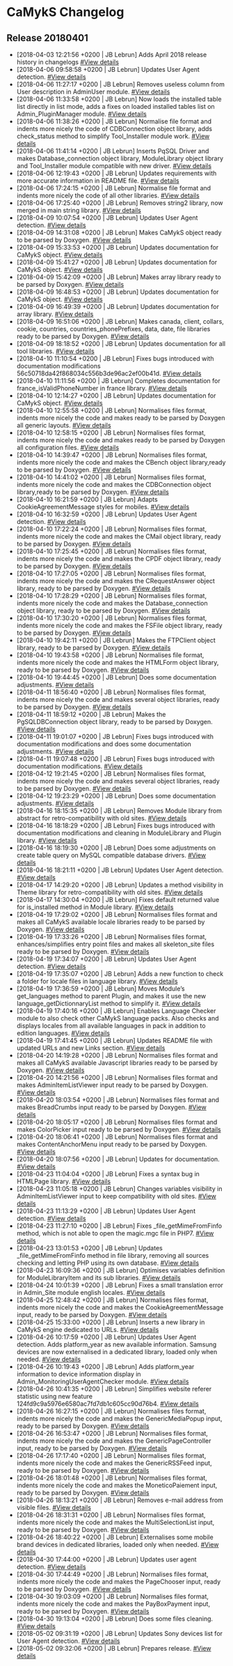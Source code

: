 # CaMykS Changelog
## Release 20180401

* [2018-04-03 12:21:56 +0200 | JB Lebrun] Adds April 2018 release history in changelogs [#View details](https://github.com/Dj1b/CaMykS/commit/7bea81b9bcfb08c7611bcb37e27aa80ab833c5c2)
* [2018-04-06 09:58:58 +0200 | JB Lebrun] Updates User Agent detection. [#View details](https://github.com/Dj1b/CaMykS/commit/39c8aab0157fa5013b6e6bf0e0dbf2a239314891)
* [2018-04-06 11:27:17 +0200 | JB Lebrun] Removes useless column from User description in AdminUser module. [#View details](https://github.com/Dj1b/CaMykS/commit/4f73bac9eb23455db5610302ac62697238cf3f03)
* [2018-04-06 11:33:58 +0200 | JB Lebrun] Now loads the installed table list directly in list mode, adds a fixes on loaded installed tables list on Admin_PluginManager module. [#View details](https://github.com/Dj1b/CaMykS/commit/51f8e4eed2e8e807c13e7eab83b7ec08fc0daa8c)
* [2018-04-06 11:38:26 +0200 | JB Lebrun] Normalise file format and indents more nicely the code of CDBConnection object library, adds check_status method to simplify Tool_Installer module work. [#View details](https://github.com/Dj1b/CaMykS/commit/6999878d77e7f19b5f9f9fe9ec7fbb4a646cc5af)
* [2018-04-06 11:41:14 +0200 | JB Lebrun] Inserts PqSQL Driver and makes Database_connection object library, ModuleLibrary object library and Tool_Installer module compatible with new driver. [#View details](https://github.com/Dj1b/CaMykS/commit/dc62ce554210579c11d3b6cd4e5883c447aa89b7)
* [2018-04-06 12:19:43 +0200 | JB Lebrun] Updates requirements with more accurate information in README file. [#View details](https://github.com/Dj1b/CaMykS/commit/116a383483aeb049394df460138ea2a3d8adeeb4)
* [2018-04-06 17:24:15 +0200 | JB Lebrun] Normalise file format and indents more nicely the code of all other libraries. [#View details](https://github.com/Dj1b/CaMykS/commit/92a7752081689255f88776248802e365abd08f48)
* [2018-04-06 17:25:40 +0200 | JB Lebrun] Removes string2 library, now merged in main string library. [#View details](https://github.com/Dj1b/CaMykS/commit/ea7d3a8bf4c6018cd6ea8045076352e371eda8e6)
* [2018-04-09 10:07:54 +0200 | JB Lebrun] Updates User Agent detection. [#View details](https://github.com/Dj1b/CaMykS/commit/d74962e8dc7aef05baa4087db6406cbd2d2f86dc)
* [2018-04-09 14:31:08 +0200 | JB Lebrun] Makes CaMykS object ready to be parsed by Doxygen. [#View details](https://github.com/Dj1b/CaMykS/commit/50c66911f9bf6762375af1d419b2343aaa0d13c2)
* [2018-04-09 15:33:53 +0200 | JB Lebrun] Updates documentation for CaMykS object. [#View details](https://github.com/Dj1b/CaMykS/commit/bd3868aaec18f2fb64f2af5660592e2682619ac6)
* [2018-04-09 15:41:27 +0200 | JB Lebrun] Updates documentation for CaMykS object. [#View details](https://github.com/Dj1b/CaMykS/commit/8b46f50ea81e0d154bf5231e227d6c345713e583)
* [2018-04-09 15:42:09 +0200 | JB Lebrun] Makes array library ready to be parsed by Doxygen. [#View details](https://github.com/Dj1b/CaMykS/commit/5bce6b325087fc69babe5b6a8c104947aa408ae5)
* [2018-04-09 16:48:53 +0200 | JB Lebrun] Updates documentation for CaMykS object. [#View details](https://github.com/Dj1b/CaMykS/commit/c66962e3e818d00d5a26ff8ea4c121d30831ace9)
* [2018-04-09 16:49:39 +0200 | JB Lebrun] Updates documentation for array library. [#View details](https://github.com/Dj1b/CaMykS/commit/881faef95ad705d25f22b4625e9aa5515d6ec8b8)
* [2018-04-09 16:51:06 +0200 | JB Lebrun] Makes canada, client, collars, cookie, countries, countries_phonePrefixes, data, date, file libraries ready to be parsed by Doxygen. [#View details](https://github.com/Dj1b/CaMykS/commit/56c50718da42f868034c556b3de96ac2ef00b41d)
* [2018-04-09 18:18:52 +0200 | JB Lebrun] Updates documentation for all tool libraries. [#View details](https://github.com/Dj1b/CaMykS/commit/83c3b1f68e22e0a8d0f825bf6264569e32a494a7)
* [2018-04-10 11:10:54 +0200 | JB Lebrun] Fixes bugs introduced with documentation modifications 56c50718da42f868034c556b3de96ac2ef00b41d. [#View details](https://github.com/Dj1b/CaMykS/commit/93abd5184c1c895589325cb8376ec8a3fc0cb386)
* [2018-04-10 11:11:56 +0200 | JB Lebrun] Completes documentation for france_isValidPhoneNumber in france library. [#View details](https://github.com/Dj1b/CaMykS/commit/27f33eef962c7feadebbae21ca1cc2010ce6dd2a)
* [2018-04-10 12:14:27 +0200 | JB Lebrun] Updates documentation for CaMykS object. [#View details](https://github.com/Dj1b/CaMykS/commit/b0b7660140290083ad3419e6e92a555174ebde9a)
* [2018-04-10 12:55:58 +0200 | JB Lebrun] Normalises files format, indents more nicely the code and makes ready to be parsed by Doxygen all generic layouts. [#View details](https://github.com/Dj1b/CaMykS/commit/b90c5b38ecd13f0be91272d0078f1c421a255b57)
* [2018-04-10 12:58:15 +0200 | JB Lebrun] Normalises files format, indents more nicely the code and makes ready to be parsed by Doxygen all configuration files. [#View details](https://github.com/Dj1b/CaMykS/commit/338b9050439a9a3ad786cd4f984d47acff85e920)
* [2018-04-10 14:39:47 +0200 | JB Lebrun] Normalises files format, indents more nicely the code and makes the CBench object library,ready to be parsed by Doxygen. [#View details](https://github.com/Dj1b/CaMykS/commit/2944f9242310ee9c77bb8c55d8a6ce59f42be237)
* [2018-04-10 14:41:02 +0200 | JB Lebrun] Normalises files format, indents more nicely the code and makes the CDBConnection object library,ready to be parsed by Doxygen. [#View details](https://github.com/Dj1b/CaMykS/commit/07d4e7ea71233081aa91260673f6a92843b062a9)
* [2018-04-10 16:21:59 +0200 | JB Lebrun] Adapts CookieAgreementMessage styles for mobiles. [#View details](https://github.com/Dj1b/CaMykS/commit/adf37452db712dcdb4436b00b1d09fc827767048)
* [2018-04-10 16:32:59 +0200 | JB Lebrun] Updates User Agent detection. [#View details](https://github.com/Dj1b/CaMykS/commit/8872158b03be2fb9f3de6797137baf2eb80bed58)
* [2018-04-10 17:22:24 +0200 | JB Lebrun] Normalises files format, indents more nicely the code and makes the CMail object library, ready to be parsed by Doxygen. [#View details](https://github.com/Dj1b/CaMykS/commit/31aed79aaaaeddea4f2bec2e06d4e84d59631bae)
* [2018-04-10 17:25:45 +0200 | JB Lebrun] Normalises files format, indents more nicely the code and makes the CPDF object library, ready to be parsed by Doxygen. [#View details](https://github.com/Dj1b/CaMykS/commit/8f794da401ae59436e8cdc18b8255e4ad221e435)
* [2018-04-10 17:27:05 +0200 | JB Lebrun] Normalises files format, indents more nicely the code and makes the CRequestAnswer object library, ready to be parsed by Doxygen. [#View details](https://github.com/Dj1b/CaMykS/commit/bc12fe1ecce674635218d479013696fd537d6a6c)
* [2018-04-10 17:28:29 +0200 | JB Lebrun] Normalises files format, indents more nicely the code and makes the Database_connection object library, ready to be parsed by Doxygen. [#View details](https://github.com/Dj1b/CaMykS/commit/b6ae7ff6d0b4530111653355e56def2116b51667)
* [2018-04-10 17:30:20 +0200 | JB Lebrun] Normalises files format, indents more nicely the code and makes the FSFile object library, ready to be parsed by Doxygen. [#View details](https://github.com/Dj1b/CaMykS/commit/f29b1b4213c6992ae140e4ca6ee14d3bf68542a9)
* [2018-04-10 19:42:11 +0200 | JB Lebrun] Makes the FTPClient object library, ready to be parsed by Doxygen. [#View details](https://github.com/Dj1b/CaMykS/commit/51ba145e7ad2da2aec3fc51c3dbdf704aef51692)
* [2018-04-10 19:43:58 +0200 | JB Lebrun] Normalises file format, indents more nicely the code and makes the HTMLForm object library, ready to be parsed by Doxygen. [#View details](https://github.com/Dj1b/CaMykS/commit/5673b1796cb90290b5abe6efa68ee1340390e119)
* [2018-04-10 19:44:45 +0200 | JB Lebrun] Does some documentation adjustments. [#View details](https://github.com/Dj1b/CaMykS/commit/bad3860270c04d71cd2edecfdcc6af70f26bcd9b)
* [2018-04-11 18:56:40 +0200 | JB Lebrun] Normalises files format, indents more nicely the code and makes several object libraries, ready to be parsed by Doxygen. [#View details](https://github.com/Dj1b/CaMykS/commit/d0afacad28dcc67e24396eb849beff2b90a5bd0a)
* [2018-04-11 18:59:12 +0200 | JB Lebrun] Makes the PgSQLDBConnection object library, ready to be parsed by Doxygen. [#View details](https://github.com/Dj1b/CaMykS/commit/dbb67247e649e3b42029885c90618554d0983741)
* [2018-04-11 19:01:07 +0200 | JB Lebrun] Fixes bugs introduced with documentation modifications and does some documentation adjustments. [#View details](https://github.com/Dj1b/CaMykS/commit/1bbfda8c2f056cbae078bd37ee9533e78b7a3c91)
* [2018-04-11 19:07:48 +0200 | JB Lebrun] Fixes bugs introduced with documentation modifications. [#View details](https://github.com/Dj1b/CaMykS/commit/192561ae652906a9b691cc3398c26ebae321a547)
* [2018-04-12 19:21:45 +0200 | JB Lebrun] Normalises files format, indents more nicely the code and makes several object libraries, ready to be parsed by Doxygen. [#View details](https://github.com/Dj1b/CaMykS/commit/b9104b0fd06102732d772686e56f0e421ec5e392)
* [2018-04-12 19:23:29 +0200 | JB Lebrun] Does some documentation adjustments. [#View details](https://github.com/Dj1b/CaMykS/commit/95c6575ebf94ff1ee7bb0e22114019bac7129f52)
* [2018-04-16 18:15:35 +0200 | JB Lebrun] Removes Module library from abstract for retro-compatibility with old sites. [#View details](https://github.com/Dj1b/CaMykS/commit/c221ae43514ee8d2f38bfbba670c71004395c2eb)
* [2018-04-16 18:18:29 +0200 | JB Lebrun] Fixes bugs introduced with documentation modifications and cleaning in ModuleLibrary and Plugin library. [#View details](https://github.com/Dj1b/CaMykS/commit/2eb81b12ceaf6d77803db9cbd03d3ec3b65d0beb)
* [2018-04-16 18:19:30 +0200 | JB Lebrun] Does some adjustments on create table query on MySQL compatible database drivers. [#View details](https://github.com/Dj1b/CaMykS/commit/9735c580c325b9732135afdb2edaf7940de0d252)
* [2018-04-16 18:21:11 +0200 | JB Lebrun] Updates User Agent detection. [#View details](https://github.com/Dj1b/CaMykS/commit/0e7edcaa7459c0d30653b60d448909cf8c31f0d5)
* [2018-04-17 14:29:20 +0200 | JB Lebrun] Updates a method visibility in Theme library for retro-compatibility with old sites. [#View details](https://github.com/Dj1b/CaMykS/commit/6c355f627af231a73d6c52574be23ea04b7bb48c)
* [2018-04-17 14:30:04 +0200 | JB Lebrun] Fixes default returned value for is_installed method in Module library. [#View details](https://github.com/Dj1b/CaMykS/commit/5b7de8d933f8956cf8cf4139acc5b243de2b339d)
* [2018-04-19 17:29:02 +0200 | JB Lebrun] Normalises files format and makes all CaMykS available locale libraries ready to be parsed by Doxygen. [#View details](https://github.com/Dj1b/CaMykS/commit/f4830d533d1eb6b293355cbb734e1cdf8dfcf3d2)
* [2018-04-19 17:33:26 +0200 | JB Lebrun] Normalises files format, enhances/simplifies entry point files and makes all skeleton_site files ready to be parsed by Doxygen. [#View details](https://github.com/Dj1b/CaMykS/commit/7df4f198a05d7f994590823015e387d4ddbf029c)
* [2018-04-19 17:34:07 +0200 | JB Lebrun] Updates User Agent detection. [#View details](https://github.com/Dj1b/CaMykS/commit/22f707abef2b6abe205f4a1d15e8c63b549de7f2)
* [2018-04-19 17:35:07 +0200 | JB Lebrun] Adds a new function to check a folder for locale files in language library. [#View details](https://github.com/Dj1b/CaMykS/commit/488323e3ebfcecf1eb7aa2d5ea6acbcdf1fb99e3)
* [2018-04-19 17:36:59 +0200 | JB Lebrun] Moves Module’s get_languages method to parent Plugin, and makes it use the new language_getDictionnaryList method to simplify it. [#View details](https://github.com/Dj1b/CaMykS/commit/a94e8e113a6a1f4c4315427e37ec0238e0d1c788)
* [2018-04-19 17:40:16 +0200 | JB Lebrun] Enables Language Checker module to also check other CaMykS language packs. Also checks and displays locales from all available languages in pack in addition to edition languages. [#View details](https://github.com/Dj1b/CaMykS/commit/8213c98066e429adaa2bfad25576cc82f092a30b)
* [2018-04-19 17:41:45 +0200 | JB Lebrun] Updates README file with updated URLs and new Links section. [#View details](https://github.com/Dj1b/CaMykS/commit/e0f54ab39a7dbb2640ee9ea7fc50f6c8fea5f6e9)
* [2018-04-20 14:19:28 +0200 | JB Lebrun] Normalises files format and makes all CaMykS available Javascript libraries ready to be parsed by Doxygen. [#View details](https://github.com/Dj1b/CaMykS/commit/17faea5a361dc0eb444d5d2ca344921a44ac6971)
* [2018-04-20 14:21:56 +0200 | JB Lebrun] Normalises files format and makes AdminItemListViewer input ready to be parsed by Doxygen. [#View details](https://github.com/Dj1b/CaMykS/commit/c7db49314cf96523348a9644ee606227d3bd9114)
* [2018-04-20 18:03:54 +0200 | JB Lebrun] Normalises files format and makes BreadCrumbs input ready to be parsed by Doxygen. [#View details](https://github.com/Dj1b/CaMykS/commit/4cd5f3ea1533a96ab824615d12511bc7197feb53)
* [2018-04-20 18:05:17 +0200 | JB Lebrun] Normalises files format and makes ColorPicker input ready to be parsed by Doxygen. [#View details](https://github.com/Dj1b/CaMykS/commit/ceb04c3b2ddf25ec711755d186db932a1b1039a5)
* [2018-04-20 18:06:41 +0200 | JB Lebrun] Normalises files format and makes ContentAnchorMenu input ready to be parsed by Doxygen. [#View details](https://github.com/Dj1b/CaMykS/commit/613ed5e33a00dc51f9e07dd8c721e21a9122c3cc)
* [2018-04-20 18:07:56 +0200 | JB Lebrun] Updates for documentation. [#View details](https://github.com/Dj1b/CaMykS/commit/3c8d3189744034752352b32fa6b651fc70bd9e6f)
* [2018-04-23 11:04:04 +0200 | JB Lebrun] Fixes a syntax bug in HTMLPage library. [#View details](https://github.com/Dj1b/CaMykS/commit/e67bc1fd8286e2cae46303e4993d57253dd47b34)
* [2018-04-23 11:05:18 +0200 | JB Lebrun] Changes variables visibility in AdminItemListViewer input to keep compatibility with old sites. [#View details](https://github.com/Dj1b/CaMykS/commit/6366674e7db8163ceb208b4b9bd3e3be75f27c2b)
* [2018-04-23 11:13:29 +0200 | JB Lebrun] Updates User Agent detection. [#View details](https://github.com/Dj1b/CaMykS/commit/f2cb44a461aacccc89428c2af39432365c58a964)
* [2018-04-23 11:27:10 +0200 | JB Lebrun] Fixes _file_getMimeFromFinfo method, which is not able to open the magic.mgc file in PHP7. [#View details](https://github.com/Dj1b/CaMykS/commit/204b66bdb47f11dfc0edd6cbb9d7ff4530e2e3aa)
* [2018-04-23 13:01:53 +0200 | JB Lebrun] Updates _file_getMimeFromFinfo method in file library, removing all sources checking and letting PHP using its own database. [#View details](https://github.com/Dj1b/CaMykS/commit/5534a62e3f8c3a6f31f9d625d327cd486119b9bb)
* [2018-04-23 16:09:36 +0200 | JB Lebrun] Optimises variables definition for ModuleLibraryItem and its sub libraries. [#View details](https://github.com/Dj1b/CaMykS/commit/349d7c17620a9934ffebce9d474ea4c72989e5cc)
* [2018-04-24 10:01:39 +0200 | JB Lebrun] Fixes a small translation error in Admin_Site module english locales. [#View details](https://github.com/Dj1b/CaMykS/commit/cd1263d727a585abff4f9e746822a2587f563e60)
* [2018-04-25 12:48:42 +0200 | JB Lebrun] Normalises files format, indents more nicely the code and makes the CookieAgreementMessage input, ready to be parsed by Doxygen. [#View details](https://github.com/Dj1b/CaMykS/commit/bb41c3bb8b59c57b2a24ee80c20af792a80852b4)
* [2018-04-25 15:33:00 +0200 | JB Lebrun] Inserts a new library in CaMykS engine dedicated to URLs. [#View details](https://github.com/Dj1b/CaMykS/commit/124fd9c9a5976e6580ac7fd7db1c605cc90d76b4)
* [2018-04-26 10:17:59 +0200 | JB Lebrun] Updates User Agent detection. Adds platform_year as new available information. Samsung devices are now externalised in a dedicated library, loaded only when needed. [#View details](https://github.com/Dj1b/CaMykS/commit/3e9387bfc5f830e3abe8b4fd29afa92196d256c8)
* [2018-04-26 10:19:43 +0200 | JB Lebrun] Adds platform_year information to device information display in Admin_MonitoringUserAgentChecker module. [#View details](https://github.com/Dj1b/CaMykS/commit/93411d320c403f894ffe0e7219db340a5cf97f41)
* [2018-04-26 10:41:35 +0200 | JB Lebrun] Simplifies website referer statistic using new feature 124fd9c9a5976e6580ac7fd7db1c605cc90d76b4. [#View details](https://github.com/Dj1b/CaMykS/commit/bc0edbbdf69cbb297042d5b188582d88e422f2ea)
* [2018-04-26 16:27:15 +0200 | JB Lebrun] Normalises files format, indents more nicely the code and makes the GenericMediaPopup input, ready to be parsed by Doxygen. [#View details](https://github.com/Dj1b/CaMykS/commit/dde504177ad12258b46ae44c474da82975681880)
* [2018-04-26 16:53:47 +0200 | JB Lebrun] Normalises files format, indents more nicely the code and makes the GenericPageController input, ready to be parsed by Doxygen. [#View details](https://github.com/Dj1b/CaMykS/commit/baa284c091a7e537df2f774b7c2f78021135c7f4)
* [2018-04-26 17:17:40 +0200 | JB Lebrun] Normalises files format, indents more nicely the code and makes the GenericRSSFeed input, ready to be parsed by Doxygen. [#View details](https://github.com/Dj1b/CaMykS/commit/15bc2cdbe22fd21039695c10067a8d7c90039db6)
* [2018-04-26 18:01:48 +0200 | JB Lebrun] Normalises files format, indents more nicely the code and makes the MoneticoPaiement input, ready to be parsed by Doxygen. [#View details](https://github.com/Dj1b/CaMykS/commit/a350066798c1ecf0cf3a5438e505e829c92612b2)
* [2018-04-26 18:13:21 +0200 | JB Lebrun] Removes e-mail address from visible files. [#View details](https://github.com/Dj1b/CaMykS/commit/b649574a29213379fb5a590df4a6971d55657eba)
* [2018-04-26 18:31:31 +0200 | JB Lebrun] Normalises files format, indents more nicely the code and makes the MultiSelectionList input, ready to be parsed by Doxygen. [#View details](https://github.com/Dj1b/CaMykS/commit/fcafe790a057a260922eee0b4acf4fee7ed7534b)
* [2018-04-26 18:40:22 +0200 | JB Lebrun] Externalises some mobile brand devices in dedicated libraries, loaded only when needed. [#View details](https://github.com/Dj1b/CaMykS/commit/c58322a2aa19adec46a2eea0c3e6f18466b87a87)
* [2018-04-30 17:44:00 +0200 | JB Lebrun] Updates user agent detection. [#View details](https://github.com/Dj1b/CaMykS/commit/765d92fb0cad7a69ef6ad0fc5e1148c5b43df597)
* [2018-04-30 17:44:49 +0200 | JB Lebrun] Normalises files format, indents more nicely the code and makes the PageChooser input, ready to be parsed by Doxygen. [#View details](https://github.com/Dj1b/CaMykS/commit/d8020c33dd3b934b807ed424ef508d60a7abf036)
* [2018-04-30 19:03:09 +0200 | JB Lebrun] Normalises files format, indents more nicely the code and makes the PayBoxPayment input, ready to be parsed by Doxygen. [#View details](https://github.com/Dj1b/CaMykS/commit/110d20dd91fd82d3f5d411b7187792c973cf5138)
* [2018-04-30 19:13:04 +0200 | JB Lebrun] Does some files cleaning. [#View details](https://github.com/Dj1b/CaMykS/commit/0d537d689729fb265c2f3236f5ddd078492847fd)
* [2018-05-02 09:31:19 +0200 | JB Lebrun] Updates Sony devices list for User Agent detection. [#View details](https://github.com/Dj1b/CaMykS/commit/dca9130bbf0d29ea6f796f26c2b296ed35cc80fe)
* [2018-05-02 09:32:06 +0200 | JB Lebrun] Prepares release. [#View details](https://github.com/Dj1b/CaMykS/commit/a5771d27044132ee48b036aaa44e503fbfd613ca)

